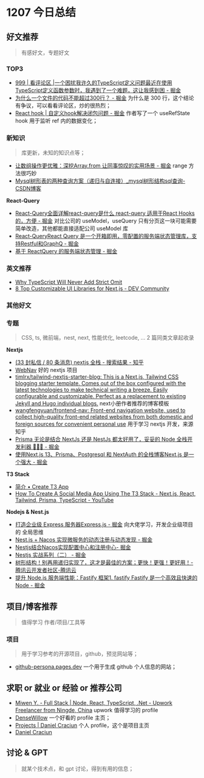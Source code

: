 
# 1207 今日总结


 
## 好文推荐
> 有感好文，专题好文

### TOP3


- [999 | 看评论区  |一个困扰我许久的TypeScript定义问题最近在使用TypeScript定义函数参数时，我遇到了一个难题，这让我感到困 - 掘金](https://juejin.cn/post/7436020932488151067)
- [为什么一个文件的代码不能超过300行？  - 掘金](https://juejin.cn/post/7431575865152618511) 为什么是 300 行，这个结论有争议，可以看看评论区，炒的很热烈；
- [React hook | 自定义hook解决闭包问题  - 掘金](https://juejin.cn/post/7171079453991239694) 作者写了一个 useRefState hook 用于监听 ref 内的数据变化；



### 新知识
> 库更新，未知的知识点等；

- [让数组操作更优雅：深挖Array.from 让同事惊叹的实用场景  - 掘金](https://juejin.cn/post/7441408174957789193) range 方法很巧妙
- [Mysql树形表的两种查询方案（递归与自连接）_mysql树形结构sql查询-CSDN博客](https://blog.csdn.net/weixin_57535055/article/details/132783354)


**React-Query**

- [React-Query全面详解react-query是什么 react-query 适用于React Hooks的，方便 - 掘金](https://juejin.cn/post/7139436983968874504#heading-19) 对比公司的 useModel，useQuery 只有分页这一块可能需要简单改造，其他都能直接适配公司 useModel 库 
- [React-QueryReact Query 是一个开箱即用，零配置的服务端状态管理库，支持Restful和GraphQ - 掘金](https://juejin.cn/post/7356447891823935497)
- [基于 ReactQuery 的服务端状态管理 - 掘金](https://juejin.cn/post/6922456443438235656)


### 英文推荐

- [Why TypeScript Will Never Add Strict Omit](https://www.danielfullstack.com/article/why-typescript-will-never-add-strict-omit)
- [8 Top Customizable UI Libraries for Next.js - DEV Community](https://dev.to/ethanleetech/8-most-customizable-ui-libraries-for-nextjs-24f)


### 其他好文


### 专题
> CSS, ts, 微前端，nest, next, 性能优化, leetcode, ... 2 篇同类文章起收录


**Nextjs**
- [(33 封私信 / 80 条消息) nextjs 全栈 - 搜索结果 - 知乎](https://www.zhihu.com/search?type=content&q=nextjs%20%E5%85%A8%E6%A0%88)
- [WebNav](https://webnav.codefe.top/) 好的 nextjs 项目
- [timlrx/tailwind-nextjs-starter-blog: This is a Next.js, Tailwind CSS blogging starter template. Comes out of the box configured with the latest technologies to make technical writing a breeze. Easily configurable and customizable. Perfect as a replacement to existing Jekyll and Hugo individual blogs.](https://github.com/timlrx/tailwind-nextjs-starter-blog) next小册作者推荐的博客模板
- [wangfengyuan/frontend-nav: Front-end navigation website, used to collect high-quality front-end related websites from both domestic and foreign sources for convenient personal use](https://github.com/wangfengyuan/frontend-nav) 用于学习 nextjs 开发，来源知乎
- [Prisma 无论是结合 NextJs 还是 NestJs 都太好用了，妥妥的 Node 全栈开发利器 🥰🥰🥰 - 掘金](https://juejin.cn/post/7433443433811361830?searchId=202411271112103606450298F0D9FF269D)
- [使用Next.js 13、Prisma、Postgresql 和 NextAuth 的全栈博客Next.js 是一个强大 - 掘金](https://juejin.cn/post/7270907826557009974)

**T3 Stack**

- [简介 • Create T3 App](https://create.t3.gg/zh-hans/introduction)
- [How To Create A Social Media App Using The T3 Stack - Next.js, React, Tailwind, Prisma, TypeScript - YouTube](https://www.youtube.com/watch?v=jqVm5_G1ZEE&list=PLa6da2xwHJF3fT4zjGrgsIa4q6dznRbs5)

**Nodejs & Nest.js**
- [打造企业级 Express 服务器Express.js  - 掘金](https://juejin.cn/post/7430501558801760283) 向大佬学习，开发企业级项目的 全局思维 
- [Nest.js + Nacos 实现微服务的动态注册与动态发现  - 掘金](https://juejin.cn/post/7364764922338869282)
- [Nestjs结合Nacos实现配置中心和注册中心- 掘金](https://juejin.cn/post/7264922511883780108)
- [Nestjs 实战系列（二） - 掘金](https://juejin.cn/post/7145388846975303716#heading-30)
- [树形结构！别再用递归实现了，这才是最佳的方案；更快！更强！更好用！-腾讯云开发者社区-腾讯云](https://cloud.tencent.com/developer/article/2093198)
- [提升 Node.js 服务端性能：Fastify 框架1. fastify Fastify 是一个高效且快速的 Node - 掘金](https://juejin.cn/post/7340109700767154228)



## 项目/博客推荐
> 值得学习 作者/项目/工具等

 

### 项目
> 用于学习参考的开源项目，github，预览网站等；

- [github-persona.pages.dev](https://github-persona.pages.dev/) 一个用于生成 github 个人信息的网站；


## 求职 or 就业 or 经验 or 推荐公司

- [Miwen Y. - Full Stack | Node, React, TypeScript, .Net - Upwork Freelancer from Ningde, China](https://www.upwork.com/freelancers/~0175f6800fa3010d7c?referrer_url_path=%2Fnx%2Fsearch%2Ftalent%2F) upwork 值得学习的 profile
- [DenseWillow](https://densewillow.com/cn) 一个好看的 profile 主页；
- [Projects | Daniel Craciun](https://www.danielfullstack.com/projects) 个人 profile，这个是项目主页
- [Daniel Craciun](https://www.danielfullstack.com/)

## 讨论 & GPT
> 就某个技术点，和 gpt 讨论，得到有用的信息；